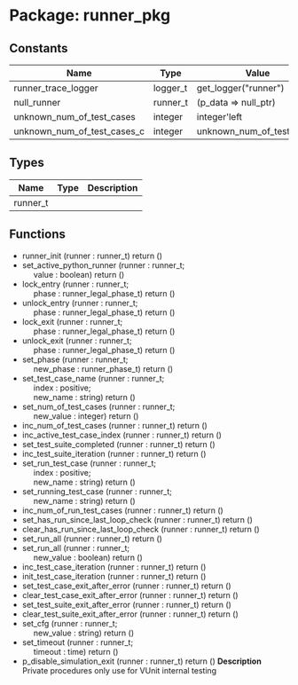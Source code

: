 # Package: runner_pkg

## Constants

| Name                        | Type     | Value                      | Description |
| --------------------------- | -------- | -------------------------- | ----------- |
| runner_trace_logger         | logger_t |  get_logger("runner")      |             |
| null_runner                 | runner_t |  (p_data => null_ptr)      |             |
| unknown_num_of_test_cases   | integer  |  integer'left              |             |
| unknown_num_of_test_cases_c | integer  |  unknown_num_of_test_cases | Deprecated  |
## Types

| Name     | Type | Description |
| -------- | ---- | ----------- |
| runner_t |      |             |
## Functions
- runner_init <font id="function_arguments">(runner : runner_t) </font> <font id="function_return">return ()</font>
- set_active_python_runner <font id="function_arguments">(runner : runner_t;<br><span style="padding-left:20px"> value : boolean) </font> <font id="function_return">return ()</font>
- lock_entry <font id="function_arguments">(runner : runner_t;<br><span style="padding-left:20px"> phase : runner_legal_phase_t) </font> <font id="function_return">return ()</font>
- unlock_entry <font id="function_arguments">(runner : runner_t;<br><span style="padding-left:20px"> phase : runner_legal_phase_t) </font> <font id="function_return">return ()</font>
- lock_exit <font id="function_arguments">(runner : runner_t;<br><span style="padding-left:20px"> phase : runner_legal_phase_t) </font> <font id="function_return">return ()</font>
- unlock_exit <font id="function_arguments">(runner : runner_t;<br><span style="padding-left:20px"> phase : runner_legal_phase_t) </font> <font id="function_return">return ()</font>
- set_phase <font id="function_arguments">(runner : runner_t;<br><span style="padding-left:20px"> new_phase : runner_phase_t) </font> <font id="function_return">return ()</font>
- set_test_case_name <font id="function_arguments">(runner : runner_t;<br><span style="padding-left:20px"> index : positive;<br><span style="padding-left:20px"> new_name : string) </font> <font id="function_return">return ()</font>
- set_num_of_test_cases <font id="function_arguments">(runner : runner_t;<br><span style="padding-left:20px"> new_value : integer) </font> <font id="function_return">return ()</font>
- inc_num_of_test_cases <font id="function_arguments">(runner : runner_t) </font> <font id="function_return">return ()</font>
- inc_active_test_case_index <font id="function_arguments">(runner : runner_t) </font> <font id="function_return">return ()</font>
- set_test_suite_completed <font id="function_arguments">(runner : runner_t) </font> <font id="function_return">return ()</font>
- inc_test_suite_iteration <font id="function_arguments">(runner : runner_t) </font> <font id="function_return">return ()</font>
- set_run_test_case <font id="function_arguments">(runner : runner_t;<br><span style="padding-left:20px"> index : positive;<br><span style="padding-left:20px"> new_name : string) </font> <font id="function_return">return ()</font>
- set_running_test_case <font id="function_arguments">(runner : runner_t;<br><span style="padding-left:20px"> new_name  : string) </font> <font id="function_return">return ()</font>
- inc_num_of_run_test_cases <font id="function_arguments">(runner : runner_t) </font> <font id="function_return">return ()</font>
- set_has_run_since_last_loop_check <font id="function_arguments">(runner : runner_t) </font> <font id="function_return">return ()</font>
- clear_has_run_since_last_loop_check <font id="function_arguments">(runner : runner_t) </font> <font id="function_return">return ()</font>
- set_run_all <font id="function_arguments">(runner : runner_t) </font> <font id="function_return">return ()</font>
- set_run_all <font id="function_arguments">(runner : runner_t;<br><span style="padding-left:20px"> new_value : boolean) </font> <font id="function_return">return ()</font>
- inc_test_case_iteration <font id="function_arguments">(runner : runner_t) </font> <font id="function_return">return ()</font>
- init_test_case_iteration <font id="function_arguments">(runner : runner_t) </font> <font id="function_return">return ()</font>
- set_test_case_exit_after_error <font id="function_arguments">(runner : runner_t) </font> <font id="function_return">return ()</font>
- clear_test_case_exit_after_error <font id="function_arguments">(runner : runner_t) </font> <font id="function_return">return ()</font>
- set_test_suite_exit_after_error <font id="function_arguments">(runner : runner_t) </font> <font id="function_return">return ()</font>
- clear_test_suite_exit_after_error <font id="function_arguments">(runner : runner_t) </font> <font id="function_return">return ()</font>
- set_cfg <font id="function_arguments">(runner : runner_t;<br><span style="padding-left:20px"> new_value : string) </font> <font id="function_return">return ()</font>
- set_timeout <font id="function_arguments">(runner : runner_t;<br><span style="padding-left:20px"> timeout : time) </font> <font id="function_return">return ()</font>
- p_disable_simulation_exit <font id="function_arguments">(runner : runner_t) </font> <font id="function_return">return ()</font>
**Description**
Private procedures only use for VUnit internal testing
